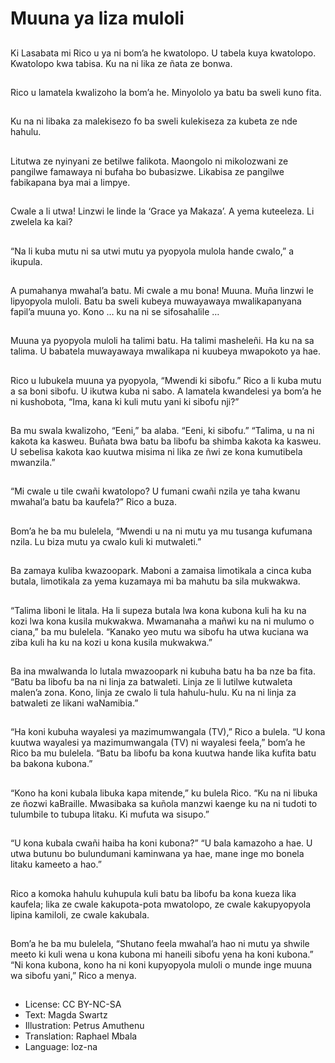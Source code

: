 # Muuna ya liza muloli

##
 Ki Lasabata mi Rico u ya ni bom’a he kwatolopo. U tabela kuya kwatolopo. Kwatolopo kwa tabisa. Ku na ni lika ze ñata ze bonwa.

##
Rico u lamatela kwalizoho la bom’a he. Minyololo ya batu ba sweli kuno fita.

##
Ku na ni libaka za malekisezo fo ba sweli kulekiseza za kubeta ze nde hahulu.

##
Litutwa ze nyinyani ze betilwe falikota. Maongolo ni mikolozwani ze pangilwe famawaya ni bufaha bo bubasizwe. Likabisa ze pangilwe fabikapana bya mai a limpye.

##
Cwale a li utwa! Linzwi le linde la ‘Grace ya Makaza’.
A yema kuteeleza. Li zwelela ka kai?

##
“Na li kuba mutu ni sa utwi mutu ya pyopyola mulola hande cwalo,” a ikupula.

##
A pumahanya mwahal’a batu. Mi cwale a mu bona! Muuna. Muña linzwi le lipyopyola muloli. Batu ba sweli kubeya muwayawaya mwalikapanyana fapil’a muuna yo.
Kono … ku na ni se sifosahalile …

##
Muuna ya pyopyola muloli ha talimi batu. Ha talimi masheleñi. Ha ku na sa talima. U babatela muwayawaya mwalikapa ni kuubeya mwapokoto ya hae.

##
Rico u lubukela muuna ya pyopyola, “Mwendi ki sibofu.”
Rico a li kuba mutu a sa boni sibofu. U ikutwa kuba ni sabo. A lamatela kwandelesi ya bom’a he ni kushobota, “Ima, kana ki kuli mutu yani ki sibofu nji?”

##
Ba mu swala kwalizoho, “Eeni,” ba alaba. “Eeni, ki sibofu.”
“Talima, u na ni kakota ka kasweu. Buñata bwa batu ba libofu ba shimba kakota ka kasweu. U sebelisa kakota kao kuutwa misima ni lika ze ñwi ze kona kumutibela mwanzila.”

##
“Mi cwale u tile cwañi kwatolopo? U fumani cwañi nzila ye taha kwanu mwahal’a batu ba kaufela?” Rico a buza.

##
Bom’a he ba mu bulelela, “Mwendi u na ni mutu ya mu tusanga kufumana nzila. Lu biza mutu ya cwalo kuli ki mutwaleti.”

##
Ba zamaya kuliba kwazoopark. Maboni a zamaisa limotikala a cinca kuba butala, limotikala za yema kuzamaya mi ba mahutu ba sila mukwakwa.

##
“Talima liboni le litala. Ha li supeza butala lwa kona kubona kuli ha ku na kozi lwa kona kusila mukwakwa. Mwamanaha a mañwi ku na ni mulumo o ciana,” ba mu bulelela. “Kanako yeo mutu wa sibofu ha utwa kuciana wa ziba kuli ha ku na kozi u kona kusila mukwakwa.”

##
Ba ina mwalwanda lo lutala mwazoopark ni kubuha batu ha ba nze ba fita.
“Batu ba libofu ba na ni linja za batwaleti. Linja ze li lutilwe kutwaleta malen’a zona. Kono, linja ze cwalo li tula hahulu-hulu. Ku na ni linja za batwaleti ze likani waNamibia.”

##
“Ha koni kubuha wayalesi ya mazimumwangala (TV),” Rico a bulela.
“U kona kuutwa wayalesi ya mazimumwangala (TV) ni wayalesi feela,” bom’a he Rico ba mu bulelela. “Batu ba libofu ba kona kuutwa hande lika kufita batu ba bakona kubona.”

##
“Kono ha koni kubala libuka kapa mitende,” ku bulela Rico.
“Ku na ni libuka ze ñozwi kaBraille. Mwasibaka sa kuñola manzwi kaenge ku na ni tudoti to tulumbile to tubupa litaku. Ki mufuta wa sisupo.”

##
“U kona kubala cwañi haiba ha koni kubona?”
“U bala kamazoho a hae. U utwa butunu bo bulundumani kaminwana ya hae, mane inge mo bonela litaku kameeto a hao.”

##
Rico a komoka hahulu kuhupula kuli batu ba libofu ba kona kueza lika kaufela; lika ze cwale kakupota-pota mwatolopo, ze cwale kakupyopyola lipina kamiloli, ze cwale kakubala.

##
Bom’a he ba mu bulelela, “Shutano feela mwahal’a hao ni mutu ya shwile meeto ki kuli wena u kona kubona mi haneili sibofu yena ha koni kubona.”
“Ni kona kubona, kono ha ni koni kupyopyola muloli o munde inge muuna wa sibofu yani,” Rico a menya. 

##
* License: CC BY-NC-SA
* Text: Magda Swartz
* Illustration: Petrus Amuthenu
* Translation: Raphael Mbala
* Language: loz-na
